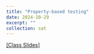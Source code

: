```yaml
---
title: "Property-based testing"
date: 2024-10-29
excerpt: ""
collection: sat
---
```


[[Class Slides]](https://docs.google.com/presentation/d/1LO9vQcfVAkWZ2ej1ZPGKvYQX0fL1U-c89WGa9R6ObDY/edit#slide=id.p)


